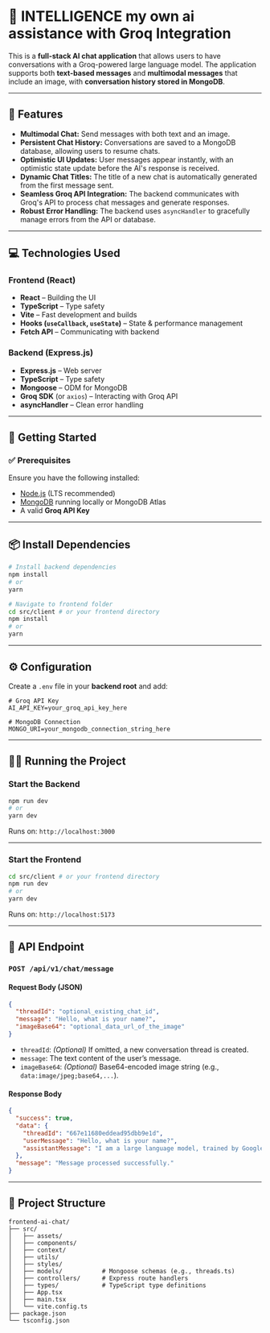 # 🤖 INTELLIGENCE my own ai assistance with Groq Integration

This is a **full-stack AI chat application** that allows users to have conversations with a Groq-powered large language model. The application supports both **text-based messages** and **multimodal messages** that include an image, with **conversation history stored in MongoDB**.

---

## 🌟 Features

- **Multimodal Chat:** Send messages with both text and an image.
- **Persistent Chat History:** Conversations are saved to a MongoDB database, allowing users to resume chats.
- **Optimistic UI Updates:** User messages appear instantly, with an optimistic state update before the AI's response is received.
- **Dynamic Chat Titles:** The title of a new chat is automatically generated from the first message sent.
- **Seamless Groq API Integration:** The backend communicates with Groq's API to process chat messages and generate responses.
- **Robust Error Handling:** The backend uses `asyncHandler` to gracefully manage errors from the API or database.

---

## 💻 Technologies Used

### Frontend (React)

- **React** – Building the UI
- **TypeScript** – Type safety
- **Vite** – Fast development and builds
- **Hooks (`useCallback`, `useState`)** – State & performance management
- **Fetch API** – Communicating with backend

### Backend (Express.js)

- **Express.js** – Web server
- **TypeScript** – Type safety
- **Mongoose** – ODM for MongoDB
- **Groq SDK** (or `axios`) – Interacting with Groq API
- **asyncHandler** – Clean error handling

---

## 🚀 Getting Started

### ✅ Prerequisites

Ensure you have the following installed:

- [Node.js](https://nodejs.org/) (LTS recommended)
- [MongoDB](https://www.mongodb.com/) running locally or MongoDB Atlas
- A valid **Groq API Key**

---
## 📦 Install Dependencies

```bash
# Install backend dependencies
npm install
# or
yarn

# Navigate to frontend folder
cd src/client # or your frontend directory
npm install
# or
yarn
```

---

## ⚙️ Configuration

Create a `.env` file in your **backend root** and add:

```env
# Groq API Key
AI_API_KEY=your_groq_api_key_here

# MongoDB Connection
MONGO_URI=your_mongodb_connection_string_here
```

---

## 🏃‍♂️ Running the Project

### Start the Backend

```bash
npm run dev
# or
yarn dev
```

Runs on: `http://localhost:3000`

---

### Start the Frontend

```bash
cd src/client # or your frontend directory
npm run dev
# or
yarn dev
```

Runs on: `http://localhost:5173`

---

## 📄 API Endpoint

### `POST /api/v1/chat/message`

#### Request Body (JSON)

```json
{
  "threadId": "optional_existing_chat_id",
  "message": "Hello, what is your name?",
  "imageBase64": "optional_data_url_of_the_image"
}
```

- `threadId`: *(Optional)* If omitted, a new conversation thread is created.
- `message`: The text content of the user’s message.
- `imageBase64`: *(Optional)* Base64-encoded image string (e.g., `data:image/jpeg;base64,...`).

#### Response Body

```json
{
  "success": true,
  "data": {
    "threadId": "667e11680eddead95dbb9e1d",
    "userMessage": "Hello, what is your name?",
    "assistantMessage": "I am a large language model, trained by Google."
  },
  "message": "Message processed successfully."
}
```

---

## 🧱 Project Structure

```
frontend-ai-chat/
├── src/
│   ├── assets/
│   ├── components/
│   ├── context/
│   ├── utils/
│   ├── styles/
│   ├── models/           # Mongoose schemas (e.g., threads.ts)
│   ├── controllers/      # Express route handlers
│   ├── types/            # TypeScript type definitions
│   ├── App.tsx
│   ├── main.tsx
│   └── vite.config.ts
├── package.json
└── tsconfig.json
```



